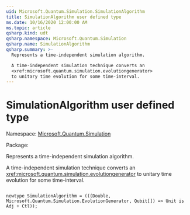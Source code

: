 ```yaml
---
uid: Microsoft.Quantum.Simulation.SimulationAlgorithm
title: SimulationAlgorithm user defined type
ms.date: 10/16/2020 12:00:00 AM
ms.topic: article
qsharp.kind: udt
qsharp.namespace: Microsoft.Quantum.Simulation
qsharp.name: SimulationAlgorithm
qsharp.summary: >-
  Represents a time-independent simulation algorithm.

  A time-independent simulation technique converts an
  <xref:microsoft.quantum.simulation.evolutiongenerator>
  to unitary time evolution for some time-interval.
---
```


# SimulationAlgorithm user defined type

Namespace: [Microsoft.Quantum.Simulation](xref:Microsoft.Quantum.Simulation)

Package: [](https://nuget.org/packages/)


Represents a time-independent simulation algorithm.A time-independent simulation technique converts an<xref:microsoft.quantum.simulation.evolutiongenerator>to unitary time evolution for some time-interval.

```Q#

newtype SimulationAlgorithm = (((Double, Microsoft.Quantum.Simulation.EvolutionGenerator, Qubit[]) => Unit is Adj + Ctl));
```


